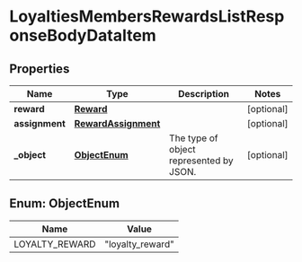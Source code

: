 

# LoyaltiesMembersRewardsListResponseBodyDataItem


## Properties

| Name | Type | Description | Notes |
|------------ | ------------- | ------------- | -------------|
|**reward** | [**Reward**](Reward.md) |  |  [optional] |
|**assignment** | [**RewardAssignment**](RewardAssignment.md) |  |  [optional] |
|**_object** | [**ObjectEnum**](#ObjectEnum) | The type of object represented by JSON. |  [optional] |



## Enum: ObjectEnum

| Name | Value |
|---- | -----|
| LOYALTY_REWARD | &quot;loyalty_reward&quot; |



